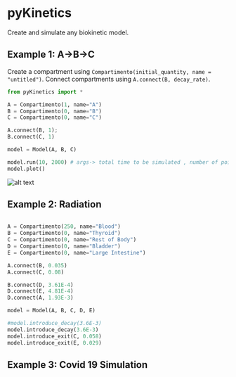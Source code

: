 # pyKinetics

Create and simulate any biokinetic model.


## Example 1: A->B->C

Create a compartment using `Compartimento(initial_quantity, name = "untitled")`. Connect compartments using `A.connect(B, decay_rate)`.

```python
from pyKinetics import *

A = Compartimento(1, name="A")
B = Compartimento(0, name="B")
C = Compartimento(0, name="C")

A.connect(B, 1);
B.connect(C, 1)

model = Model(A, B, C)

model.run(10, 2000) # args-> total time to be simulated , number of points to be acquired
model.plot()
```

![alt text](https://i.imgur.com/OppaEWp.png)


## Example 2: Radiation 

```python

A = Compartimento(250, name="Blood")
B = Compartimento(0, name="Thyroid")
C = Compartimento(0, name="Rest of Body")
D = Compartimento(0, name="Bladder")
E = Compartimento(0, name="Large Intestine")

A.connect(B, 0.035)
A.connect(C, 0.08)

B.connect(D, 3.61E-4)
D.connect(E, 4.81E-4)
D.connect(A, 1.93E-3)

model = Model(A, B, C, D, E)

#model.introduce_decay(3.6E-3)
model.introduce_decay(3.6E-3)
model.introduce_exit(C, 0.058)
model.introduce_exit(E, 0.029)
```


## Example 3: Covid 19 Simulation 
